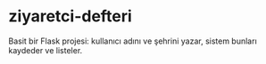 # ziyaretci-defteri
Basit bir Flask projesi: kullanıcı adını ve şehrini yazar, sistem bunları kaydeder ve listeler.
